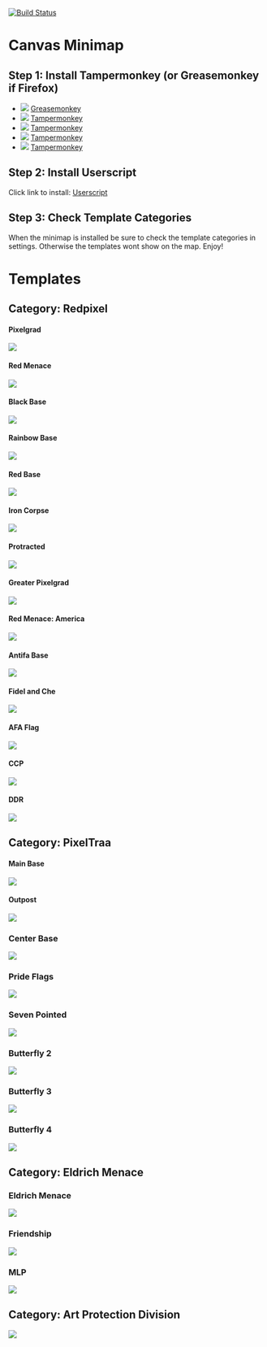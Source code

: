 [![Build Status](https://travis-ci.org/traa-pixelcanvas/Minimap.svg?branch=master)](https://travis-ci.org/traa-pixelcanvas/Minimap)
# Canvas Minimap
## Step 1: Install Tampermonkey (or Greasemonkey if Firefox)
* ![](https://raw.githubusercontent.com/reek/anti-adblock-killer/gh-pages/images/firefox.png) [Greasemonkey](https://addons.mozilla.org/firefox/addon/greasemonkey/)
* ![](https://raw.githubusercontent.com/reek/anti-adblock-killer/gh-pages/images/chrome.png) [Tampermonkey](https://chrome.google.com/webstore/detail/tampermonkey/dhdgffkkebhmkfjojejmpbldmpobfkfo)
* ![](https://raw.githubusercontent.com/reek/anti-adblock-killer/gh-pages/images/opera.png) [Tampermonkey](https://addons.opera.com/extensions/details/tampermonkey-beta/)
* ![](https://raw.githubusercontent.com/reek/anti-adblock-killer/gh-pages/images/safari.png) [Tampermonkey](https://safari.tampermonkey.net/tampermonkey.safariextz)
* ![](https://raw.githubusercontent.com/reek/anti-adblock-killer/gh-pages/images/msedge.png) [Tampermonkey](https://www.microsoft.com/store/p/tampermonkey/9nblggh5162s)

## Step 2: Install Userscript
Click link to install: [Userscript](https://github.com/RedPixel-canvas/rpminimap/raw/master/minimap.pub.user.js)

## Step 3: Check Template Categories
When the minimap is installed be sure to check the template categories in settings. Otherwise the templates wont show on the map. Enjoy!

# Templates

## Category: Redpixel

#### Pixelgrad
[![](https://github.com/RedPixel-canvas/rpminimap/blob/master/templates/pr.png)](https://pixelcanvas.io/@-462,-571)

#### Red Menace
[![](https://github.com/RedPixel-canvas/rpminimap/blob/master/templates/rm.png)](https://pixelcanvas.io/@-1994,3810)

#### Black Base
[![](https://github.com/RedPixel-canvas/rpminimap/blob/master/templates/bb.png)](https://pixelcanvas.io/@5339,4057)

#### Rainbow Base
[![](https://github.com/RedPixel-canvas/rpminimap/blob/master/templates/rb.png)](https://pixelcanvas.io/@2778,-3533)

#### Red Base
[![](https://github.com/RedPixel-canvas/rpminimap/blob/master/templates/redbase.png)](https://pixelcanvas.io/@7290,1739)

#### Iron Corpse
[![](https://github.com/RedPixel-canvas/rpminimap/blob/master/templates/ic.png)](https://pixelcanvas.io/@-1986,665)

#### Protracted
[![](https://github.com/RedPixel-canvas/rpminimap/blob/master/templates/pro.png)](https://pixelcanvas.io/@-1244,-114)

#### Greater Pixelgrad
[![](https://github.com/RedPixel-canvas/rpminimap/blob/master/templates/gp.png)](https://pixelcanvas.io/@7365,-5061)

#### Red Menace: America
[![](https://github.com/RedPixel-canvas/rpminimap/blob/master/templates/rm_america.png)](https://pixelcanvas.io/@-10300,4800)

#### Antifa Base
[![](https://github.com/RedPixel-canvas/rpminimap/blob/master/templates/afa.png)](https://pixelcanvas.io/@-2490,6145)

#### Fidel and Che
[![](https://github.com/RedPixel-canvas/rpminimap/blob/master/templates/misc_fidelche.png)](https://pixelcanvas.io/@3128,3350)

#### AFA Flag
[![](https://github.com/RedPixel-canvas/rpminimap/blob/master/templates/benis.png)](https://pixelcanvas.io/@-1295,-1019)

#### CCP
[![](https://github.com/RedPixel-canvas/rpminimap/blob/master/templates/ccp.png)](https://pixelcanvas.io/@-2401,1641)

#### DDR
[![](https://github.com/RedPixel-canvas/rpminimap/blob/master/templates/ddr.png)](https://pixelcanvas.io/@5618,-73)


## Category: PixelTraa

#### Main Base
[![](https://github.com/RedPixel-canvas/rpminimap/blob/master/templates/mb.png)](https://pixelcanvas.io/@1450,959)

#### Outpost
[![](https://github.com/RedPixel-canvas/rpminimap/blob/master/templates/op.png)](https://pixelcanvas.io/@139290,-22490)

### Center Base
[![](https://github.com/RedPixel-canvas/rpminimap/blob/master/templates/cb.png)](https://pixelcanvas.io/@-1000,-651)

### Pride Flags
[![](https://github.com/RedPixel-canvas/rpminimap/blob/master/templates/misc_pride.png)](https://pixelcanvas.io/@1542,-40)

### Seven Pointed
[![](https://github.com/RedPixel-canvas/rpminimap/blob/master/templates/misc_seven.png)](https://pixelcanvas.io/@-8589,11817)

### Butterfly 2
[![](https://github.com/RedPixel-canvas/rpminimap/blob/master/templates/misc_butterfly2.png)](https://pixelcanvas.io/@-7870,7460)

### Butterfly 3
[![](https://github.com/RedPixel-canvas/rpminimap/blob/master/templates/misc_butterfly3.png)](https://pixelcanvas.io/@-4087,7646)

### Butterfly 4
[![](https://github.com/RedPixel-canvas/rpminimap/blob/master/templates/misc_butterfly4.png)](https://pixelcanvas.io/@6859,10372)



## Category: Eldrich Menace

### Eldrich Menace
[![](https://github.com/RedPixel-canvas/rpminimap/blob/master/templates/em.png)](https://pixelcanvas.io/@-2575,3212)

### Friendship
[![](https://github.com/RedPixel-canvas/rpminimap/blob/master/templates/friendship.png)](https://pixelcanvas.io/@759,454)

### MLP
[![](https://github.com/RedPixel-canvas/rpminimap/blob/master/templates/mlp.png)](https://pixelcanvas.io/@-759,800)

## Category: Art Protection Division
[![](https://github.com/RedPixel-canvas/rpminimap/blob/master/templates/cen.png)](https://pixelcanvas.io/@-502,-315)

